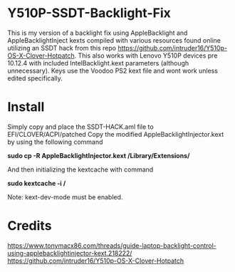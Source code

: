 # Y510P-SSDT-Backlight-Fix
This is my version of a backlight fix using AppleBacklight and AppleBacklightInject kexts compiled with various resources found online utilizing an SSDT hack from this repo https://github.com/intruder16/Y510p-OS-X-Clover-Hotpatch.
This also works with Lenovo Y510P devices pre 10.12.4 with included IntelBacklight.kext parameters (although unnecessary). Keys use the Voodoo PS2 kext file and wont work unless edited specifically.

# Install
Simply copy and place the SSDT-HACK.aml file to EFI/CLOVER/ACPI/patched
Copy the modified AppleBacklightInjector.kext by using the following command

**sudo cp -R AppleBacklightInjector.kext /Library/Extensions/**

And then initializing the kextcache with command

**sudo kextcache -i /**

Note: kext-dev-mode must be enabled.

# Credits

https://www.tonymacx86.com/threads/guide-laptop-backlight-control-using-applebacklightinjector-kext.218222/
https://github.com/intruder16/Y510p-OS-X-Clover-Hotpatch



